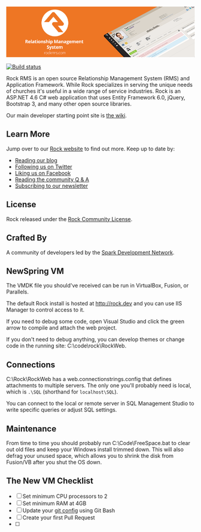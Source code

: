 ![Rock RMS](https://raw.githubusercontent.com/SparkDevNetwork/Rock/develop/Images/github-banner.png)

[![Build status](https://ci.appveyor.com/api/projects/status/om3ddkynyoobdnpf/branch/master?svg=true)](https://ci.appveyor.com/project/NewSpring/rock/branch/master)

Rock RMS is an open source Relationship Management System (RMS) and Application 
Framework. While Rock specializes in serving the unique needs of churches it's
useful in a wide range of service industries.  Rock is an ASP.NET 4.6 C# web application
that uses Entity Framework 6.0, jQuery, Bootstrap 3, and many other open source libraries.

Our main developer starting point site is [the wiki](https://github.com/SparkDevNetwork/Rock/wiki).

## Learn More

Jump over to our [Rock website](http://www.rockrms.com/) to find out more. Keep up to date by:

* [Reading our blog](http://www.rockrms.com/Rock/Connect)
* [Following us on Twitter](http://www.twitter.com/therockrms)
* [Liking us on Facebook](http://www.facebook.com/therockrms)
* [Reading the community Q & A](http://www.rockrms.com/Rock/Ask)
* [Subscribing to our newsletter](http://www.rockrms.com/Rock/Subscribe)

## License
Rock released under the [Rock Community License](http://www.rockrms.com/license).

## Crafted By

A community of developers led by the [Spark Development Network](http://www.sparkdevnetwork.com/).

## NewSpring VM

The VMDK file you should've received can be run in VirtualBox, Fusion, or Parallels.

The default Rock install is hosted at http://rock.dev and you can use IIS Manager to control access to it.

If you need to debug some code, open Visual Studio and click the green arrow to compile and attach the web project.

If you don't need to debug anything, you can develop themes or change code in the running site: C:\code\rock\RockWeb.

## Connections

C:\Rock\RockWeb has a web.connectionstrings.config that defines attachments to multiple servers.  The only one you'll probably need is local, which is `.\SQL` (shorthand for `localhost\SQL`).

You can connect to the local or remote server in SQL Management Studio to write specific queries or adjust SQL settings.

## Maintenance

From time to time you should probably run C:\Code\FreeSpace.bat to clear out old files and keep your Windows install trimmed down.  This will also defrag your unused space, which allows you to shrink the disk from Fusion/VB after you shut the OS down.

## The New VM Checklist

- [ ] Set minimum CPU processors to 2 
- [ ] Set minimum RAM at 4GB
- [ ] Update your [git config](https://git-scm.com/book/en/v2/Getting-Started-First-Time-Git-Setup) using Git Bash
- [ ] Create your first Pull Request 
- [ ] 
